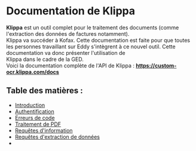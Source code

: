 # Documentation de Klippa

**Klippa** est un outil complet pour le traitement des documents (comme
l'extraction des données de factures notamment). <br>
Klippa va succéder à Kofax. Cette documentation est faite pour 
que toutes les personnes travaillant sur Eddy s'intègrent à ce nouvel
outil.
Cette documentation va donc présenter l'utilisation de <br>
Klippa dans le cadre de la GED.<br>
Voici la documentation complète de l'API de Klippa : **https://custom-ocr.klippa.com/docs**

## Table des matières : 

- [Introduction](Introduction.md)
- [Authentification](Authentification.md)
- [Erreurs de code](Erreurs.md)
- [Traitement de PDF](Traitement_PDF.md)
- [Requêtes d'information](Requetes_information.md)
- [Requêtes d'extraction de données](Requetes_extraction.md)
- 
